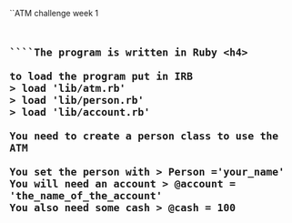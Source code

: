 ``ATM challenge week 1 <h2>

```the challange was to create an ATM  program that can create an account, a person, deposit funds, withdraw them, create an account and deactive account <h3>

````The program is written in Ruby <h4>

to load the program put in IRB
> load 'lib/atm.rb'
> load 'lib/person.rb'
> load 'lib/account.rb'

You need to create a person class to use the ATM 

You set the person with > Person ='your_name'
You will need an account > @account = 'the_name_of_the_account'
You also need some cash > @cash = 100



